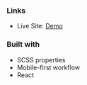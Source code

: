 
### Links

- Live Site: [Demo](https://calculator-app-one-omega.vercel.app/)

### Built with

- SCSS properties
- Mobile-first workflow
- React
